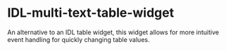 # IDL-multi-text-table-widget
An alternative to an IDL table widget, this widget allows for more intuitive event handling for quickly changing table values.
